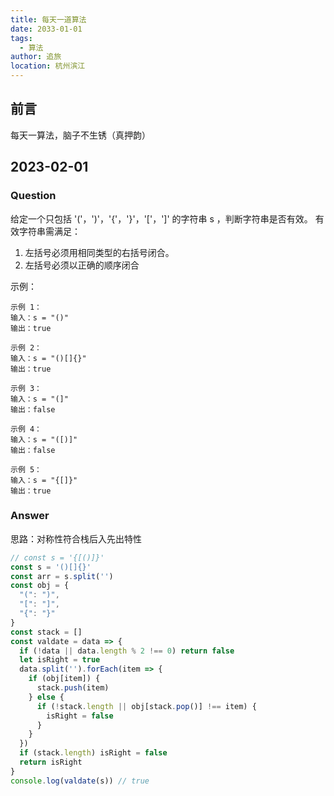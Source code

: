 ```yaml
---
title: 每天一道算法
date: 2033-01-01
tags: 
  - 算法
author: 追旅
location: 杭州滨江
---
```


## 前言

每天一算法，脑子不生锈（真押韵）

## 2023-02-01

### Question

给定一个只包括 '('，')'，'{'，'}'，'['，']' 的字符串 s ，判断字符串是否有效。 有效字符串需满足：

1. 左括号必须用相同类型的右括号闭合。
2. 左括号必须以正确的顺序闭合

示例：

```
示例 1：
输入：s = "()"
输出：true

示例 2：
输入：s = "()[]{}"
输出：true

示例 3：
输入：s = "(]"
输出：false

示例 4：
输入：s = "([)]"
输出：false

示例 5：
输入：s = "{[]}"
输出：true
```

### Answer

思路：对称性符合栈后入先出特性

```js
// const s = '{[()]}'
const s = '()[]{}'
const arr = s.split('')
const obj = {
  "(": ")",
  "[": "]",
  "{": "}"
}
const stack = []
const valdate = data => {
  if (!data || data.length % 2 !== 0) return false
  let isRight = true
  data.split('').forEach(item => {
    if (obj[item]) {
      stack.push(item)
    } else {
      if (!stack.length || obj[stack.pop()] !== item) {
        isRight = false
      }
    }
  })
  if (stack.length) isRight = false
  return isRight
}
console.log(valdate(s)) // true
```
